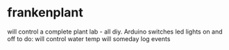 # frankenplant

will control a complete plant lab - all diy. 
Arduino switches led lights on and off
to do: will control water temp
will someday log events 
